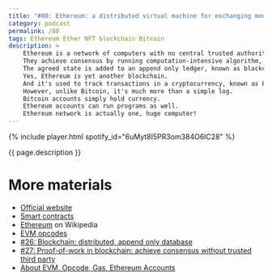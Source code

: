 ```yaml
---
title: "#80: Ethereum: a distributed virtual machine for exchanging money and bored apes"
category: podcast
permalink: /80
tags: Ethereum Ether NFT blockchain Bitcoin
description: >
    Ethereum is a network of computers with no central trusted authority.
    They achieve consensus by running computation-intensive algorithm, known as proof-of-work.
    The agreed state is added to an append only ledger, known as blockchain.
    Yes, Ethereum is yet another blockchain.
    And it's used to track transactions in a cryptocurrency, known as Ether.
    However, unlike Bitcoin, it's much more than a simple log.
    Bitcoin accounts simply hold currency.
    Ethereum accounts can run programs as well.
    Ethereum network is actually one, huge computer!
---
```


{% include player.html spotify_id="6uMyt8I5PR3om384O6lC28" %}

{{ page.description }}

<!--
I already talked about blockchain in episodes [26](https://nurkiewicz.com/26) and [27](https://nurkiewicz.com/27).
Let's explore what makes Ethereum unique.
At its core, Ethereum is an ever-growing ledger of transactions.
By going through these transactions we can figure out how much Ether each account owns.
However, there are also special accounts, known as [_smart contracts_](https://en.wikipedia.org/wiki/Smart_contract).

Smart contract is an application written in dedicated programming language.
This program runs inside Ethereum network.
The outcome of such a program is typically some financial operation.
Other use cases include crowdfunding, multi-signatures, tracking ownership of any goods, etc.
Smart contracts can deploy and run other contracts.

Let's dive a little bit deeper.
When you write such a contract, you use high-level language like [Solidity](https://soliditylang.org/).
This language is then compiled into bytecode.
Similar to Java or .NET.
Then you must publish your contract.
The contract becomes public part of the blockchain.
Forever.
And for a small fee.

Talking about fees...
Your smart contract is then run on each and every computer in the Ethereum network.
It receives current state of the blockchain as input.
The state represents balance of every account.
Smart contract runs and produces new state.
The new state becomes input to subsequent smart contracts.

So essentially Ethereum is a giant state machine.
Known as Ethereum Virtual Machine.
EVM for short.
This has a potential for abuse.
Notice that EVM runs the same code hundreds of thousands of times.
And it's single-threaded.

So every possible bytecode operation has a tiny cost.
Known as gas.
Some operations are orders of magnitude more expensive than the others.
For example, storing something onto blockchain costs you much more than an arithmetic addition.
This algorithm prevents programs from running forever or doing something too complex.

This unusual design has one advantage.
You don't need one, trusted server to run your contracts.
Instead, all machines run all contracts.
One bad actor cannot manipulate the outcome of the program.
The rest of the network would immediately notice.

Of course, there are disadvantages.
EVM is effectively single-threaded.
Also, the amount of redundant work is astounding.
No wonder why Ethereum can currently run just 15 transactions per second.
The big Ethereum 2.0 upgrade may increase that limit to tens of thousands per second.
So almost, _almost_ as much as an old-school credit card company.
The good news is that 2.0 will switch from proof-of-work to proof-of-stake algorithm.
Much less energy consuming.

Technically, you can run all sorts of contracts.
For example, the recent rage over NFTs was backed by Ethereum.

That's it, thanks for listening, bye!
-->

# More materials

* [Official website](https://ethereum.org/)
* [Smart contracts](https://ethereum.org/en/developers/docs/smart-contracts/)
* [Ethereum](https://en.wikipedia.org/wiki/Ethereum) on Wikipedia
* [EVM opcodes](https://ethereum.org/en/developers/docs/evm/opcodes/)
* [#26: Blockchain: distributed, append only database](https://nurkiewicz.com/26)
* [#27: Proof-of-work in blockchain: achieve consensus without trusted third party](https://nurkiewicz.com/27)
* [About EVM, Opcode, Gas, Ethereum Accounts](https://coinsbench.com/about-evm-opcode-gas-ethereum-accounts-9f0896f09d04)
